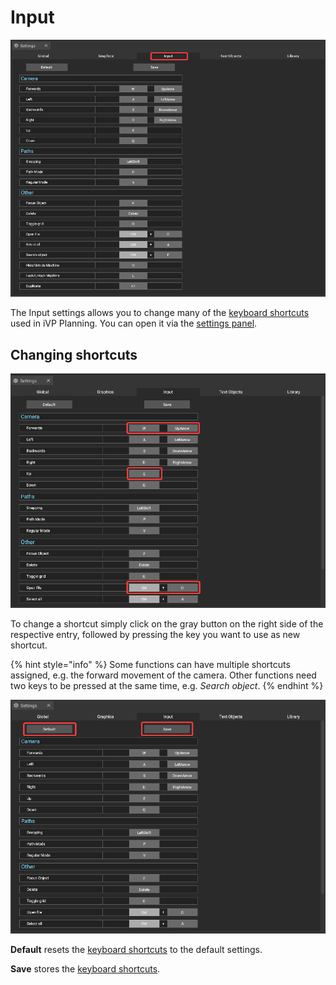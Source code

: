 # Input

![](../../.gitbook/assets/iVP_Planning_Settings_Input.png)

The Input settings allows you to change many of the [keyboard shortcuts](./keyboard-shortcuts.md) used in iVP Planning. You can open it via the [settings panel](./user-interface/settings-panel.md).

## Changing shortcuts

![](../../.gitbook/assets/iVP_Planning_Settings_Input0.png)

To change a shortcut simply click on the gray button on the right side of the respective entry, followed by pressing the key you want to use as new shortcut.

{% hint style="info" %}
Some functions can have multiple shortcuts assigned, e.g. the forward movement of the camera. Other functions need two keys to be pressed at the same time, e.g. _Search object_.
{% endhint %}

![](../../.gitbook/assets/iVP_Planning_Settings_Input1.png)

**Default** resets the [keyboard shortcuts](./keyboard-shortcuts.md) to the default settings.

**Save** stores the [keyboard shortcuts](./keyboard-shortcuts.md).